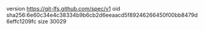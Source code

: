 version https://git-lfs.github.com/spec/v1
oid sha256:6e60c34e4c38334b9b6cb2d6eeaacd5f89246266450f00bb8479d6effc1209fc
size 30029
